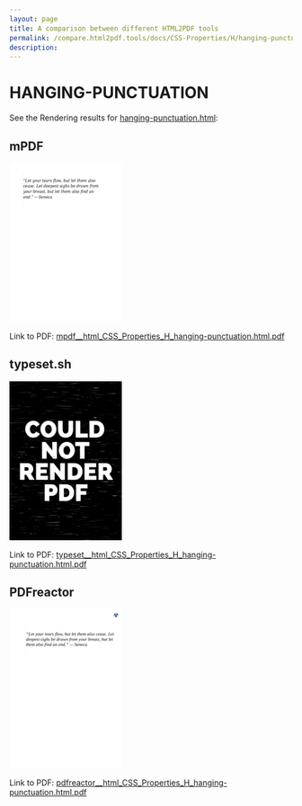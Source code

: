 ```yaml
---
layout: page
title: A comparison between different HTML2PDF tools
permalink: /compare.html2pdf.tools/docs/CSS-Properties/H/hanging-punctuation.md
description: 
---
```


# HANGING-PUNCTUATION

See the Rendering results for [hanging-punctuation.html](/html/CSS%20Properties/H/hanging-punctuation.html):

## mPDF
![](mpdf__html_CSS_Properties_H_hanging-punctuation.html.png) 

Link to PDF: [mpdf__html_CSS_Properties_H_hanging-punctuation.html.pdf](mpdf__html_CSS_Properties_H_hanging-punctuation.html.pdf)

## typeset.sh
![](typeset__html_CSS_Properties_H_hanging-punctuation.html.png) 

Link to PDF: [typeset__html_CSS_Properties_H_hanging-punctuation.html.pdf](typeset__html_CSS_Properties_H_hanging-punctuation.html.pdf)

## PDFreactor
![](pdfreactor__html_CSS_Properties_H_hanging-punctuation.html.png) 

Link to PDF: [pdfreactor__html_CSS_Properties_H_hanging-punctuation.html.pdf](pdfreactor__html_CSS_Properties_H_hanging-punctuation.html.pdf)
